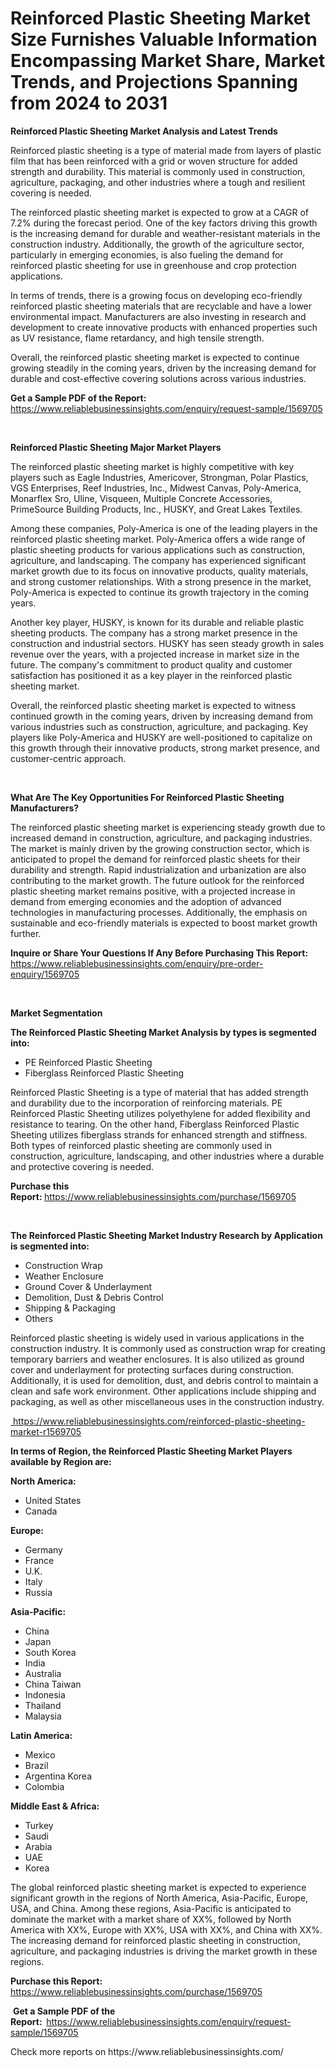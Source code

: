 <p><h1>Reinforced Plastic Sheeting Market Size Furnishes Valuable Information Encompassing Market Share, Market Trends, and Projections Spanning from 2024 to 2031</h1></p><p><strong>Reinforced Plastic Sheeting Market Analysis and Latest Trends</strong></p>
<p><p>Reinforced plastic sheeting is a type of material made from layers of plastic film that has been reinforced with a grid or woven structure for added strength and durability. This material is commonly used in construction, agriculture, packaging, and other industries where a tough and resilient covering is needed.</p><p>The reinforced plastic sheeting market is expected to grow at a CAGR of 7.2% during the forecast period. One of the key factors driving this growth is the increasing demand for durable and weather-resistant materials in the construction industry. Additionally, the growth of the agriculture sector, particularly in emerging economies, is also fueling the demand for reinforced plastic sheeting for use in greenhouse and crop protection applications.</p><p>In terms of trends, there is a growing focus on developing eco-friendly reinforced plastic sheeting materials that are recyclable and have a lower environmental impact. Manufacturers are also investing in research and development to create innovative products with enhanced properties such as UV resistance, flame retardancy, and high tensile strength.</p><p>Overall, the reinforced plastic sheeting market is expected to continue growing steadily in the coming years, driven by the increasing demand for durable and cost-effective covering solutions across various industries.</p></p>
<p><strong>Get a Sample PDF of the Report:&nbsp;</strong> <a href="https://www.reliablebusinessinsights.com/enquiry/request-sample/1569705">https://www.reliablebusinessinsights.com/enquiry/request-sample/1569705</a></p>
<p>&nbsp;</p>
<p><strong>Reinforced Plastic Sheeting Major Market Players</strong></p>
<p><p>The reinforced plastic sheeting market is highly competitive with key players such as Eagle Industries, Americover, Strongman, Polar Plastics, VGS Enterprises, Reef Industries, Inc., Midwest Canvas, Poly-America, Monarflex Sro, Uline, Visqueen, Multiple Concrete Accessories, PrimeSource Building Products, Inc., HUSKY, and Great Lakes Textiles.</p><p>Among these companies, Poly-America is one of the leading players in the reinforced plastic sheeting market. Poly-America offers a wide range of plastic sheeting products for various applications such as construction, agriculture, and landscaping. The company has experienced significant market growth due to its focus on innovative products, quality materials, and strong customer relationships. With a strong presence in the market, Poly-America is expected to continue its growth trajectory in the coming years.</p><p>Another key player, HUSKY, is known for its durable and reliable plastic sheeting products. The company has a strong market presence in the construction and industrial sectors. HUSKY has seen steady growth in sales revenue over the years, with a projected increase in market size in the future. The company's commitment to product quality and customer satisfaction has positioned it as a key player in the reinforced plastic sheeting market.</p><p>Overall, the reinforced plastic sheeting market is expected to witness continued growth in the coming years, driven by increasing demand from various industries such as construction, agriculture, and packaging. Key players like Poly-America and HUSKY are well-positioned to capitalize on this growth through their innovative products, strong market presence, and customer-centric approach.</p></p>
<p>&nbsp;</p>
<p><strong>What Are The Key Opportunities For Reinforced Plastic Sheeting Manufacturers?</strong></p>
<p><p>The reinforced plastic sheeting market is experiencing steady growth due to increased demand in construction, agriculture, and packaging industries. The market is mainly driven by the growing construction sector, which is anticipated to propel the demand for reinforced plastic sheets for their durability and strength. Rapid industrialization and urbanization are also contributing to the market growth. The future outlook for the reinforced plastic sheeting market remains positive, with a projected increase in demand from emerging economies and the adoption of advanced technologies in manufacturing processes. Additionally, the emphasis on sustainable and eco-friendly materials is expected to boost market growth further.</p></p>
<p><strong>Inquire or Share Your Questions If Any Before Purchasing This Report:</strong> <a href="https://www.reliablebusinessinsights.com/enquiry/pre-order-enquiry/1569705">https://www.reliablebusinessinsights.com/enquiry/pre-order-enquiry/1569705</a></p>
<p>&nbsp;</p>
<p><strong>Market Segmentation</strong></p>
<p><strong>The Reinforced Plastic Sheeting Market Analysis by types is segmented into:</strong></p>
<p><ul><li>PE Reinforced Plastic Sheeting</li><li>Fiberglass Reinforced Plastic Sheeting</li></ul></p>
<p><p>Reinforced Plastic Sheeting is a type of material that has added strength and durability due to the incorporation of reinforcing materials. PE Reinforced Plastic Sheeting utilizes polyethylene for added flexibility and resistance to tearing. On the other hand, Fiberglass Reinforced Plastic Sheeting utilizes fiberglass strands for enhanced strength and stiffness. Both types of reinforced plastic sheeting are commonly used in construction, agriculture, landscaping, and other industries where a durable and protective covering is needed.</p></p>
<p><strong>Purchase this Report:&nbsp;</strong><a href="https://www.reliablebusinessinsights.com/purchase/1569705">https://www.reliablebusinessinsights.com/purchase/1569705</a></p>
<p>&nbsp;</p>
<p><strong>The Reinforced Plastic Sheeting Market Industry Research by Application is segmented into:</strong></p>
<p><ul><li>Construction Wrap</li><li>Weather Enclosure</li><li>Ground Cover & Underlayment</li><li>Demolition, Dust & Debris Control</li><li>Shipping & Packaging</li><li>Others</li></ul></p>
<p><p>Reinforced plastic sheeting is widely used in various applications in the construction industry. It is commonly used as construction wrap for creating temporary barriers and weather enclosures. It is also utilized as ground cover and underlayment for protecting surfaces during construction. Additionally, it is used for demolition, dust, and debris control to maintain a clean and safe work environment. Other applications include shipping and packaging, as well as other miscellaneous uses in the construction industry.</p></p>
<p><a href="https://www.reliablebusinessinsights.com/reinforced-plastic-sheeting-market-r1569705">&nbsp;https://www.reliablebusinessinsights.com/reinforced-plastic-sheeting-market-r1569705</a></p>
<p><strong>In terms of Region, the Reinforced Plastic Sheeting Market Players available by Region are:</strong></p>
<p>
    <p> <strong> North America: </strong>
        <ul>
            <li>United States</li>
            <li>Canada</li>
        </ul>
        </p> 
    <p> <strong> Europe: </strong>
        <ul>
            <li>Germany</li>
            <li>France</li>
            <li>U.K.</li>
            <li>Italy</li>
            <li>Russia</li>
        </ul>
        </p> 
    <p> <strong> Asia-Pacific: </strong>
        <ul>
            <li>China</li>
            <li>Japan</li>
            <li>South Korea</li>
            <li>India</li>
            <li>Australia</li>
            <li>China Taiwan</li>
            <li>Indonesia</li>
            <li>Thailand</li>
            <li>Malaysia</li>
        </ul>
        </p> 
    <p> <strong> Latin America: </strong>
        <ul>
            <li>Mexico</li>
            <li>Brazil</li>
            <li>Argentina Korea</li>
            <li>Colombia</li>
        </ul>
        </p> 
    <p> <strong> Middle East & Africa: </strong>
        <ul>
            <li>Turkey</li>
            <li>Saudi</li>
            <li>Arabia</li>
            <li>UAE</li>
            <li>Korea</li>
        </ul>
    </p>
    </p>
<p><p>The global reinforced plastic sheeting market is expected to experience significant growth in the regions of North America, Asia-Pacific, Europe, USA, and China. Among these regions, Asia-Pacific is anticipated to dominate the market with a market share of XX%, followed by North America with XX%, Europe with XX%, USA with XX%, and China with XX%. The increasing demand for reinforced plastic sheeting in construction, agriculture, and packaging industries is driving the market growth in these regions.</p></p>
<p><strong>Purchase this Report: </strong><a href="https://www.reliablebusinessinsights.com/purchase/1569705">https://www.reliablebusinessinsights.com/purchase/1569705</a></p>
<p>&nbsp;<strong>Get a Sample PDF of the Report:&nbsp;&nbsp;</strong><a href="https://www.reliablebusinessinsights.com/enquiry/request-sample/1569705">https://www.reliablebusinessinsights.com/enquiry/request-sample/1569705</a></p>
<p><strong></strong></p>
<p>Check more reports on https://www.reliablebusinessinsights.com/</p>